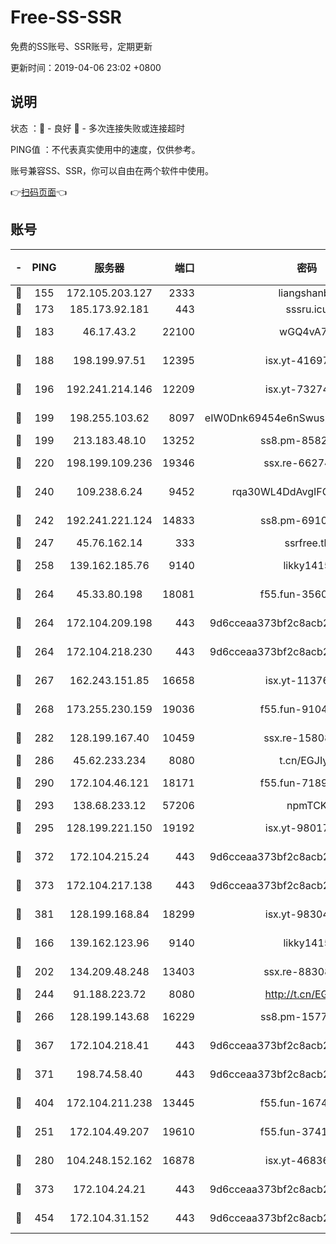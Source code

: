 # Free-SS-SSR

免费的SS账号、SSR账号，定期更新

更新时间：2019-04-06 23:02 +0800

## 说明

状态     ：🙂 - 良好 🙁 - 多次连接失败或连接超时

PING值   ：不代表真实使用中的速度，仅供参考。

账号兼容SS、SSR，你可以自由在两个软件中使用。

👉[扫码页面](https://liesauer.github.io/Free-SS-SSR/)👈

## 账号

|-|PING|服务器|端口|密码|加密方式|区域|
|:----:|:----:|:-----:|-----:|:----:|:----:|:----:|
|🙂|155|172.105.203.127|2333|liangshanbo|chacha20|JP|
|🙂|173|185.173.92.181|443|sssru.icu|rc4-md5|RU|
|🙂|183|46.17.43.2|22100|wGQ4vA7D|aes-256-gcm|RU|
|🙂|188|198.199.97.51|12395|isx.yt-41697089|aes-256-cfb|US|
|🙂|196|192.241.214.146|12209|isx.yt-73274152|aes-256-cfb|US|
|🙂|199|198.255.103.62|8097|eIW0Dnk69454e6nSwuspv9DmS201tQ0D|aes-256-cfb|US|
|🙂|199|213.183.48.10|13252|ss8.pm-85820863|rc4-md5|RU|
|🙂|220|198.199.109.236|19346|ssx.re-66274137|aes-256-cfb|US|
|🙂|240|109.238.6.24|9452|rqa30WL4DdAvgIFG6Fs3znzTa|aes-256-cfb|FR|
|🙂|242|192.241.221.124|14833|ss8.pm-69109154|aes-256-cfb|US|
|🙂|247|45.76.162.14|333|ssrfree.tk|rc4|SG|
|🙂|258|139.162.185.76|9140|likky1415|aes-256-cfb|DE|
|🙂|264|45.33.80.198|18081|f55.fun-35602530|aes-256-cfb|US|
|🙂|264|172.104.209.198|443|9d6cceaa373bf2c8acb22e60b6a58be6|aes-256-cfb|US|
|🙂|264|172.104.218.230|443|9d6cceaa373bf2c8acb22e60b6a58be6|aes-256-cfb|US|
|🙂|267|162.243.151.85|16658|isx.yt-11376029|aes-256-cfb|US|
|🙂|268|173.255.230.159|19036|f55.fun-91049822|aes-256-cfb|US|
|🙂|282|128.199.167.40|10459|ssx.re-15808413|aes-256-cfb|SG|
|🙂|286|45.62.233.234|8080|t.cn/EGJIyrl|rc4-md5|CA|
|🙂|290|172.104.46.121|18171|f55.fun-71890851|aes-256-cfb|SG|
|🙂|293|138.68.233.12|57206|npmTCK|rc4-md5|US|
|🙂|295|128.199.221.150|19192|isx.yt-98017848|aes-256-cfb|SG|
|🙂|372|172.104.215.24|443|9d6cceaa373bf2c8acb22e60b6a58be6|aes-256-cfb|US|
|🙂|373|172.104.217.138|443|9d6cceaa373bf2c8acb22e60b6a58be6|aes-256-cfb|US|
|🙂|381|128.199.168.84|18299|isx.yt-98304416|aes-256-cfb|SG|
|🙂|166|139.162.123.96|9140|likky1415|aes-256-cfb|JP|
|🙂|202|134.209.48.248|13403|ssx.re-88308510|aes-256-cfb|US|
|🙂|244|91.188.223.72|8080|http://t.cn/EGJIyrl|rc4-md5|RU|
|🙂|266|128.199.143.68|16229|ss8.pm-15775496|aes-256-cfb|SG|
|🙂|367|172.104.218.41|443|9d6cceaa373bf2c8acb22e60b6a58be6|aes-256-cfb|US|
|🙂|371|198.74.58.40|443|9d6cceaa373bf2c8acb22e60b6a58be6|aes-256-cfb|US|
|🙂|404|172.104.211.238|13445|f55.fun-16745538|aes-256-cfb|US|
|🙁|251|172.104.49.207|19610|f55.fun-37419805|aes-256-cfb|SG|
|🙁|280|104.248.152.162|16878|isx.yt-46836343|aes-256-cfb|SG|
|🙁|373|172.104.24.21|443|9d6cceaa373bf2c8acb22e60b6a58be6|aes-256-cfb|US|
|🙁|454|172.104.31.152|443|9d6cceaa373bf2c8acb22e60b6a58be6|aes-256-cfb|US|
